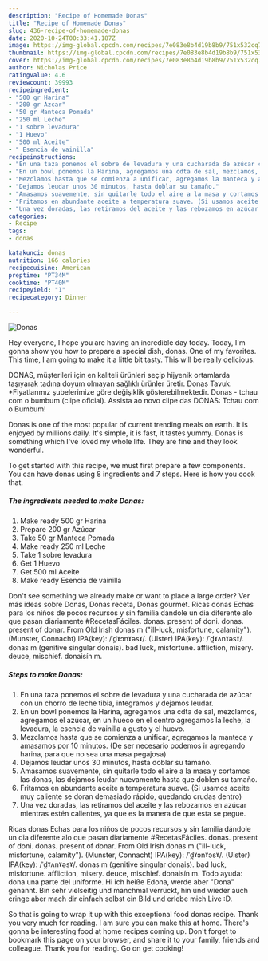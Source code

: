 ```yaml
---
description: "Recipe of Homemade Donas"
title: "Recipe of Homemade Donas"
slug: 436-recipe-of-homemade-donas
date: 2020-10-24T00:33:41.187Z
image: https://img-global.cpcdn.com/recipes/7e083e8b4d19b8b9/751x532cq70/donas-foto-principal.jpg
thumbnail: https://img-global.cpcdn.com/recipes/7e083e8b4d19b8b9/751x532cq70/donas-foto-principal.jpg
cover: https://img-global.cpcdn.com/recipes/7e083e8b4d19b8b9/751x532cq70/donas-foto-principal.jpg
author: Nicholas Price
ratingvalue: 4.6
reviewcount: 39993
recipeingredient:
- "500 gr Harina"
- "200 gr Azcar"
- "50 gr Manteca Pomada"
- "250 ml Leche"
- "1 sobre levadura"
- "1 Huevo"
- "500 ml Aceite"
- " Esencia de vainilla"
recipeinstructions:
- "En una taza ponemos el sobre de levadura y una cucharada de azúcar con un chorro de leche tibia, integramos y dejamos leudar."
- "En un bowl ponemos la Harina, agregamos una cdta de sal, mezclamos, agregamos el azúcar, en un hueco en el centro agregamos la leche, la levadura, la esencia de vainilla a gusto y el huevo."
- "Mezclamos hasta que se comienza a unificar, agregamos la manteca y amasamos por 10 minutos. (De ser necesario podemos ir agregando harina, para que no sea una masa pegajosa)"
- "Dejamos leudar unos 30 minutos, hasta doblar su tamaño."
- "Amasamos suavemente, sin quitarle todo el aire a la masa y cortamos las donas, las dejamos leudar nuevamente hasta que doblen su tamaño."
- "Fritamos en abundante aceite a temperatura suave. (Si usamos aceite muy caliente se doran demasiado rápido, quedando crudas dentro)"
- "Una vez doradas, las retiramos del aceite y las rebozamos en azúcar mientras estén calientes, ya que es la manera de que esta se pegue."
categories:
- Recipe
tags:
- donas

katakunci: donas 
nutrition: 166 calories
recipecuisine: American
preptime: "PT34M"
cooktime: "PT40M"
recipeyield: "1"
recipecategory: Dinner

---
```



![Donas](https://img-global.cpcdn.com/recipes/7e083e8b4d19b8b9/751x532cq70/donas-foto-principal.jpg)

Hey everyone, I hope you are having an incredible day today. Today, I'm gonna show you how to prepare a special dish, donas. One of my favorites. This time, I am going to make it a little bit tasty. This will be really delicious.

DONAS, müşterileri için en kaliteli ürünleri seçip hijyenik ortamlarda taşıyarak tadına doyum olmayan sağlıklı ürünler üretir. Donas Tavuk. *Fiyatlarımız şubelerimize göre değişiklik gösterebilmektedir. Donas - tchau com o bumbum (clipe oficial). Assista ao novo clipe das DONAS: Tchau com o Bumbum!

Donas is one of the most popular of current trending meals on earth. It is enjoyed by millions daily. It's simple, it is fast, it tastes yummy. Donas is something which I've loved my whole life. They are fine and they look wonderful.


To get started with this recipe, we must first prepare a few components. You can have donas using 8 ingredients and 7 steps. Here is how you cook that.

<!--inarticleads1-->

##### The ingredients needed to make Donas:

1. Make ready 500 gr Harina
1. Prepare 200 gr Azúcar
1. Take 50 gr Manteca Pomada
1. Make ready 250 ml Leche
1. Take 1 sobre levadura
1. Get 1 Huevo
1. Get 500 ml Aceite
1. Make ready  Esencia de vainilla


Don&#39;t see something we already make or want to place a large order? Ver más ideas sobre Donas, Donas receta, Donas gourmet. Ricas donas Echas para los niños de pocos recursos y sin familia dándole un dia diferente alo que pasan diariamente #RecetasFáciles. donas. present of doni. donas. present of donar. From Old Irish donas m (&#34;ill-luck, misfortune, calamity&#34;). (Munster, Connacht) IPA(key): /ˈd̪ˠɔnˠəsˠ/. (Ulster) IPA(key): /ˈd̪ˠʌnˠəsˠ/. donas m (genitive singular donais). bad luck, misfortune. affliction, misery. deuce, mischief. donaisín m. 

<!--inarticleads2-->

##### Steps to make Donas:

1. En una taza ponemos el sobre de levadura y una cucharada de azúcar con un chorro de leche tibia, integramos y dejamos leudar.
1. En un bowl ponemos la Harina, agregamos una cdta de sal, mezclamos, agregamos el azúcar, en un hueco en el centro agregamos la leche, la levadura, la esencia de vainilla a gusto y el huevo.
1. Mezclamos hasta que se comienza a unificar, agregamos la manteca y amasamos por 10 minutos. (De ser necesario podemos ir agregando harina, para que no sea una masa pegajosa)
1. Dejamos leudar unos 30 minutos, hasta doblar su tamaño.
1. Amasamos suavemente, sin quitarle todo el aire a la masa y cortamos las donas, las dejamos leudar nuevamente hasta que doblen su tamaño.
1. Fritamos en abundante aceite a temperatura suave. (Si usamos aceite muy caliente se doran demasiado rápido, quedando crudas dentro)
1. Una vez doradas, las retiramos del aceite y las rebozamos en azúcar mientras estén calientes, ya que es la manera de que esta se pegue.


Ricas donas Echas para los niños de pocos recursos y sin familia dándole un dia diferente alo que pasan diariamente #RecetasFáciles. donas. present of doni. donas. present of donar. From Old Irish donas m (&#34;ill-luck, misfortune, calamity&#34;). (Munster, Connacht) IPA(key): /ˈd̪ˠɔnˠəsˠ/. (Ulster) IPA(key): /ˈd̪ˠʌnˠəsˠ/. donas m (genitive singular donais). bad luck, misfortune. affliction, misery. deuce, mischief. donaisín m. Todo ayuda: dona una parte del uniforme. Hi ich heiße Edona, werde aber &#34;Dona&#34; genannt. Bin sehr vielseitig und manchmal verrückt, hin und wieder auch cringe aber mach dir einfach selbst ein Bild und erlebe mich Live :D. 

So that is going to wrap it up with this exceptional food donas recipe. Thank you very much for reading. I am sure you can make this at home. There's gonna be interesting food at home recipes coming up. Don't forget to bookmark this page on your browser, and share it to your family, friends and colleague. Thank you for reading. Go on get cooking!
